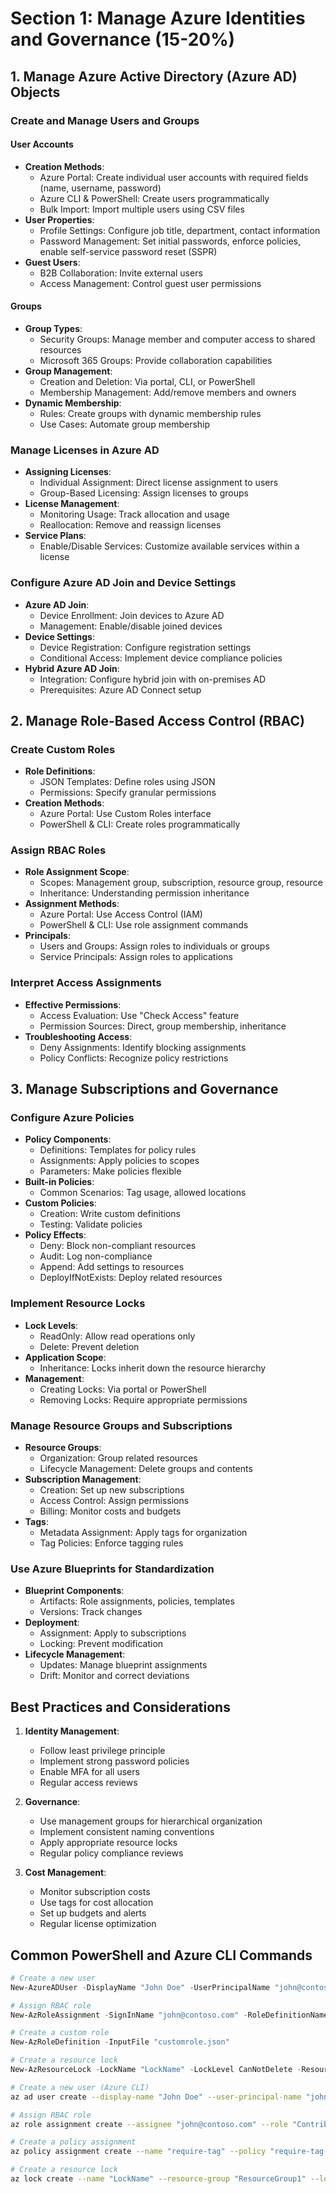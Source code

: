# Section 1: Manage Azure Identities and Governance (15-20%)

## 1. Manage Azure Active Directory (Azure AD) Objects

### Create and Manage Users and Groups

#### User Accounts
- **Creation Methods**:
  - Azure Portal: Create individual user accounts with required fields (name, username, password)
  - Azure CLI & PowerShell: Create users programmatically
  - Bulk Import: Import multiple users using CSV files
- **User Properties**:
  - Profile Settings: Configure job title, department, contact information
  - Password Management: Set initial passwords, enforce policies, enable self-service password reset (SSPR)
- **Guest Users**:
  - B2B Collaboration: Invite external users
  - Access Management: Control guest user permissions

#### Groups
- **Group Types**:
  - Security Groups: Manage member and computer access to shared resources
  - Microsoft 365 Groups: Provide collaboration capabilities
- **Group Management**:
  - Creation and Deletion: Via portal, CLI, or PowerShell
  - Membership Management: Add/remove members and owners
- **Dynamic Membership**:
  - Rules: Create groups with dynamic membership rules
  - Use Cases: Automate group membership

### Manage Licenses in Azure AD
- **Assigning Licenses**:
  - Individual Assignment: Direct license assignment to users
  - Group-Based Licensing: Assign licenses to groups
- **License Management**:
  - Monitoring Usage: Track allocation and usage
  - Reallocation: Remove and reassign licenses
- **Service Plans**:
  - Enable/Disable Services: Customize available services within a license

### Configure Azure AD Join and Device Settings
- **Azure AD Join**:
  - Device Enrollment: Join devices to Azure AD
  - Management: Enable/disable joined devices
- **Device Settings**:
  - Device Registration: Configure registration settings
  - Conditional Access: Implement device compliance policies
- **Hybrid Azure AD Join**:
  - Integration: Configure hybrid join with on-premises AD
  - Prerequisites: Azure AD Connect setup

## 2. Manage Role-Based Access Control (RBAC)

### Create Custom Roles
- **Role Definitions**:
  - JSON Templates: Define roles using JSON
  - Permissions: Specify granular permissions
- **Creation Methods**:
  - Azure Portal: Use Custom Roles interface
  - PowerShell & CLI: Create roles programmatically

### Assign RBAC Roles
- **Role Assignment Scope**:
  - Scopes: Management group, subscription, resource group, resource
  - Inheritance: Understanding permission inheritance
- **Assignment Methods**:
  - Azure Portal: Use Access Control (IAM)
  - PowerShell & CLI: Use role assignment commands
- **Principals**:
  - Users and Groups: Assign roles to individuals or groups
  - Service Principals: Assign roles to applications

### Interpret Access Assignments
- **Effective Permissions**:
  - Access Evaluation: Use "Check Access" feature
  - Permission Sources: Direct, group membership, inheritance
- **Troubleshooting Access**:
  - Deny Assignments: Identify blocking assignments
  - Policy Conflicts: Recognize policy restrictions

## 3. Manage Subscriptions and Governance

### Configure Azure Policies
- **Policy Components**:
  - Definitions: Templates for policy rules
  - Assignments: Apply policies to scopes
  - Parameters: Make policies flexible
- **Built-in Policies**:
  - Common Scenarios: Tag usage, allowed locations
- **Custom Policies**:
  - Creation: Write custom definitions
  - Testing: Validate policies
- **Policy Effects**:
  - Deny: Block non-compliant resources
  - Audit: Log non-compliance
  - Append: Add settings to resources
  - DeployIfNotExists: Deploy related resources

### Implement Resource Locks
- **Lock Levels**:
  - ReadOnly: Allow read operations only
  - Delete: Prevent deletion
- **Application Scope**:
  - Inheritance: Locks inherit down the resource hierarchy
- **Management**:
  - Creating Locks: Via portal or PowerShell
  - Removing Locks: Require appropriate permissions

### Manage Resource Groups and Subscriptions
- **Resource Groups**:
  - Organization: Group related resources
  - Lifecycle Management: Delete groups and contents
- **Subscription Management**:
  - Creation: Set up new subscriptions
  - Access Control: Assign permissions
  - Billing: Monitor costs and budgets
- **Tags**:
  - Metadata Assignment: Apply tags for organization
  - Tag Policies: Enforce tagging rules

### Use Azure Blueprints for Standardization
- **Blueprint Components**:
  - Artifacts: Role assignments, policies, templates
  - Versions: Track changes
- **Deployment**:
  - Assignment: Apply to subscriptions
  - Locking: Prevent modification
- **Lifecycle Management**:
  - Updates: Manage blueprint assignments
  - Drift: Monitor and correct deviations

## Best Practices and Considerations

1. **Identity Management**:
   - Follow least privilege principle
   - Implement strong password policies
   - Enable MFA for all users
   - Regular access reviews

2. **Governance**:
   - Use management groups for hierarchical organization
   - Implement consistent naming conventions
   - Apply appropriate resource locks
   - Regular policy compliance reviews

3. **Cost Management**:
   - Monitor subscription costs
   - Use tags for cost allocation
   - Set up budgets and alerts
   - Regular license optimization

## Common PowerShell and Azure CLI Commands

```powershell
# Create a new user
New-AzureADUser -DisplayName "John Doe" -UserPrincipalName "john@contoso.com"

# Assign RBAC role
New-AzRoleAssignment -SignInName "john@contoso.com" -RoleDefinitionName "Contributor"

# Create a custom role
New-AzRoleDefinition -InputFile "customrole.json"

# Create a resource lock
New-AzResourceLock -LockName "LockName" -LockLevel CanNotDelete -ResourceGroupName "ResourceGroup1"
```

```bash
# Create a new user (Azure CLI)
az ad user create --display-name "John Doe" --user-principal-name "john@contoso.com"

# Assign RBAC role
az role assignment create --assignee "john@contoso.com" --role "Contributor"

# Create a policy assignment
az policy assignment create --name "require-tag" --policy "require-tag-on-resource"

# Create a resource lock
az lock create --name "LockName" --resource-group "ResourceGroup1" --lock-type CanNotDelete
``` 
